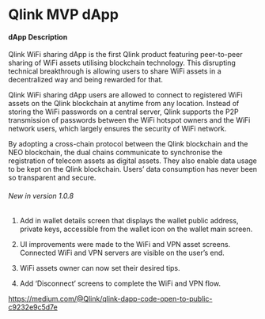 # Qlink MVP dApp


#### dApp Description

Qlink WiFi sharing dApp is the first Qlink product featuring peer-to-peer sharing of WiFi assets utilising blockchain technology. This disrupting technical breakthrough is allowing users to share WiFi assets in a decentralized way and being rewarded for that.

Qlink WiFi sharing dApp users are allowed to connect to registered WiFi assets on the Qlink blockchain at anytime from any location. Instead of storing the WiFi passwords on a central server, Qlink supports the P2P transmission of passwords between the WiFi hotspot owners and the WiFi network users, which largely ensures the security of WiFi network.

By adopting a cross-chain protocol between the Qlink blockchain and the NEO blockchain, the dual chains communicate to synchronise the registration of telecom assets as digital assets. They also enable data usage to be kept on the Qlink blockchain. Users’ data consumption has never been so transparent and secure. 

###### New in version 1.0.8

1. Add in wallet details screen that displays the wallet public address, private keys, accessible from the wallet icon on the wallet main screen.

2. UI improvements were made to the WiFi and VPN asset screens. Connected WiFi and VPN servers are visible on the user’s end.

3. WiFi assets owner can now set their desired tips.

4. Add ‘Disconnect’ screens to complete the WiFi and VPN flow.

https://medium.com/@Qlink/qlink-dapp-code-open-to-public-c9232e9c5d7e
